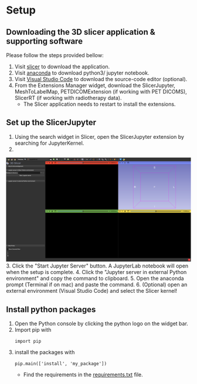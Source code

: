 
# Setup

## Downloading the 3D slicer application & supporting software

Please follow the steps provided bellow:
1. Visit [slicer](https://download.slicer.org) to download the application.
2. Visit [anaconda](https://www.anaconda.com/download) to download python3/ jupyter notebook.
3. Visit [Visual Studio Code](https://code.visualstudio.com/Download) to download the source-code editor (optional).
4. From the Extensions Manager widget, download the SlicerJupyter, MeshToLabelMap, PETDICOMExtension (if working with PET DICOMS), SlicerRT (if working with radiotherapy data).
    - The Slicer application needs to restart to install the extensions.

## Set up the SlicerJupyter

1. Using the search widget in Slicer, open the SlicerJupyter extension by searching for JupyterKernel.
2. 
![The Slicer application on the SlicerJupyter Modules!](/images/SlicerJupyterScreenCapture.png)
3. Click the "Start Jupyter Server" button. A JupyterLab notebook will open when the setup is complete.
4. Click the "Jupyter server in external Python environment" and copy the command to clipboard.
5. Open the anaconda prompt (Terminal if on mac) and paste the command.
6. (Optional) open an external environment (Visual Studio Code) and select the Slicer kernel!

## Install python packages

1. Open the Python console by clicking the python logo on the widget bar.
2. Import pip with
     ~~~
     import pip
     ~~~
4. install the packages with
    ~~~
    pip.main(['install', 'my_package'])
    ~~~
    - Find the requirements in the [requirements.txt](/requirements.txt) file.
